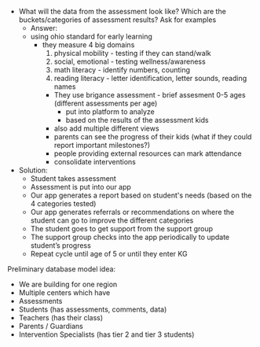 - What will the data from the assessment look like? Which are the buckets/categories of assessment results? Ask for examples
    - Answer:
    - using ohio standard for early learning
        - they measure 4 big domains
            1. physical mobility - testing if they can stand/walk
            2. social, emotional - testing wellness/awareness
            3. math literacy - identify numbers, counting
            4. reading literacy - letter identification, letter sounds, reading names
            - They use brigance assessment - brief assesment 0-5 ages (different assessments per age)
                - put into platform to analyze
                - based on the results of the assessment kids
            - also add multiple different views
            - parents can see the progress of their kids (what if they could report important milestones?)
            - people providing external resources can mark attendance
            - consolidate interventions
- Solution:
    - Student takes assessment
    - Assessment is put into our app
    - Our app generates a report based on student's needs (based on the 4 categories tested)
    - Our app generates referrals or recommendations on where the student can go to improve the different categories
    - The student goes to get support from the support group
    - The support group checks into the app periodically to update student’s progress
    - Repeat cycle until age of 5 or until they enter KG
    
Preliminary database model idea:

- We are building for one region
- Multiple centers which have
- Assessments
- Students (has assessments, comments, data)
- Teachers (has their class)
- Parents / Guardians
- Intervention Specialists (has tier 2 and tier 3 students)